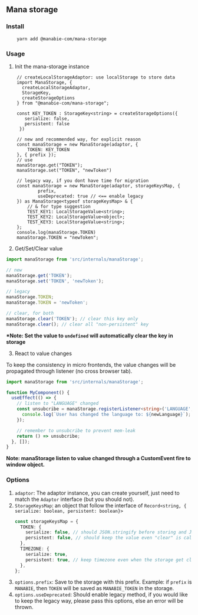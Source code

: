 ## Mana storage

### Install

```
    yarn add @manabie-com/mana-storage
```

### Usage

1. Init the mana-storage instance

```
    // createLocalStorageAdaptor: use localStorage to store data
    import ManaStorage, {
      createLocalStorageAdaptor,
      StorageKey,
      createStorageOptions
    } from "@manabie-com/mana-storage";

    const KEY_TOKEN : StorageKey<string> = createStorageOptions({
       serialize: false,
       persistent: false
     })

    // new and recommended way, for explicit reason
    const manaStorage = new ManaStorage(adaptor, {
        TOKEN: KEY_TOKEN
    }, { prefix });
    // use
    manaStorage.get("TOKEN");
    manaStorage.set("TOKEN", "newToken")

    // legacy way, if you dont have time for migration
    const manaStorage = new ManaStorage(adaptor, storageKeysMap, {
            prefix,
            useDeprecated: true // <== enable legacy
    }) as ManaStorage<typeof storageKeysMap> & {
        // & for type suggestion
        TEST_KEY1: LocalStorageValue<string>;
        TEST_KEY2: LocalStorageValue<object>;
        TEST_KEY3: LocalStorageValue<string>;
    };
    console.log(manaStorage.TOKEN)
    manaStorage.TOKEN = "newToken";
```

2. Get/Set/Clear value

```ts
import manaStorage from 'src/internals/manaStorage';

// new
manaStorage.get('TOKEN');
manaStorage.set('TOKEN', 'newToken');

// legacy
manaStorage.TOKEN;
manaStorage.TOKEN = 'newToken';

// clear, for both
manaStorage.clear('TOKEN'); // clear this key only
manaStorage.clear(); // clear all "non-persistent" key
```

**\*Note: Set the value to `undefined` will automatically clear the key in storage**

3. React to value changes

To keep the consistency in micro frontends, the value changes will be propagated through listener (no cross browser tab).

```ts
import manaStorage from 'src/internals/manaStorage';

function MyComponent() {
  useEffect(() => {
    // listen to "LANGUAGE" changed
    const unsubcribe = manaStorage.registerListener<string>('LANGUAGE', (newLanguage) => {
      console.log(`User has changed the language to: ${newLanguage}`);
    });

    // remember to unsubcribe to prevent mem-leak
    return () => unsubcribe;
  }, []);
}
```

**Note: manaStorage listen to value changed through a CustomEvent fire to window object.**

### Options

1. `adaptor`: The adaptor instance, you can create yourself, just need to match the `Adaptor` interface (but you should not).
2. `StorageKeysMap`: an object that follow the interface of `Record<string, { serialize: boolean, persistent: boolean}>`
   ```ts
   const storageKeysMap = {
     TOKEN: {
       serialize: false, // should JSON.stringify before storing and JSON.parse after getting. True when you want to store "object-like" type
       persistent: false, // should keep the value even "clear" is called.
     },
     TIMEZONE: {
       serialize: true,
       persistent: true, // keep timezone even when the storage get cleared.
     },
   };
   ```
3. `options.prefix`: Save to the storage with this prefix. Example: if `prefix` is `MANABIE`, then `TOKEN` will be saved as `MANABIE_TOKEN` in the storage.
4. `options.useDeprecated`: Should enable legacy method, if you would like to keep the legacy way, please pass this options, else an error will be thrown.
